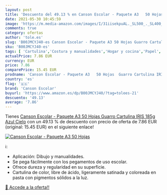 ```yaml
---
layout: post
title: 'Descuento del 49.13 % en Canson Escolar - Paquete A3   50 Hojas  '
date: 2021-05-30 10:45:59
image: 'https://m.media-amazon.com/images/I/31iisekpuAL._SL500_._SL400_.jpg'
comments: true
category: ofertas
author: 'tole.es'
slug: 'B00JMCYJ40-es Canson Escolar - Paquete A3 50 Hojas Guarro Cartulina IRIS...'
sku: 'B00JMCYJ40-es'
tags: [ 'Cartulina','Costura y manualidades','Hogar y cocina','Papel','Papel y manualidades con papel','canson escolar','escolar', ]
actualPrice: 7.86 EUR
currency: EUR
price: 7.86
comparePrice: 15.45 EUR
prodname: 'Canson Escolar - Paquete A3   50 Hojas  Guarro Cartulina IRIS 185g Azul Cielo'
country: 'es'
flag: '🇪🇸'
brand: 'Canson Escolar'
buyurl: 'https://www.amazon.es/dp/B00JMCYJ40/?tag=tolees-21'
descuento: '49.13'
average: '7.86'
---
```


Tienes [Canson Escolar - Paquete A3   50 Hojas  Guarro Cartulina IRIS 185g Azul Cielo](https://www.amazon.es/dp/B00JMCYJ40/?tag=tolees-21) con un 49.13 % de descuento con precio de oferta de 7.86 EUR (original: 15.45 EUR) en el siguiente enlace!

[![Canson Escolar - Paquete A3   50 Hojas  ](https://m.media-amazon.com/images/I/31iisekpuAL._SL500_._SL400_.jpg)](https://www.amazon.es/dp/B00JMCYJ40/?tag=tolees-21)

ℹ️:

- Aplicación: Dibujo y manualidades.
- Se pega fácilmente con los pegamentos de uso escolar.
- Ofrece dureza y regularidad en su superficie.
- Cartulina de color, libre de ácido, ligeramente satinada y coloreada en pasta con pigmentos sólidos a la luz.

[🛒 Accede a la oferta!!](https://www.amazon.es/dp/B00JMCYJ40/?tag=tolees-21)

